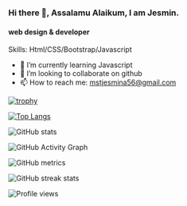 ### Hi there 👋, Assalamu Alaikum, I am Jesmin.
#### web design & developer

Skills: Html/CSS/Bootstrap/Javascript

- 🌱 I’m currently learning Javascript 
- 👯 I’m looking to collaborate on github 
- 📫 How to reach me: mstjesmina56@gmail.com 




[![trophy](https://github-profile-trophy.vercel.app/?username=https://github.com/jesminjes)](https://github.com/ryo-ma/github-profile-trophy)

[![Top Langs](https://github-readme-stats.vercel.app/api/top-langs/?username=https://github.com/jesminjes)](https://github.com/anuraghazra/github-readme-stats)

![GitHub stats](https://github-readme-stats.vercel.app/api?username=https://github.com/jesminjes&show_icons=true&count_private=true)  

![GitHub Activity Graph](https://activity-graph.herokuapp.com/graph?username=https://github.com/jesminjes)  

![GitHub metrics](https://metrics.lecoq.io/https://github.com/jesminjes)  

![GitHub streak stats](https://streak-stats.demolab.com/?user=https://github.com/jesminjes)  

![Profile views](https://gpvc.arturio.dev/https://github.com/jesminjes)  
